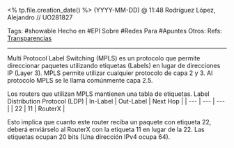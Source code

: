 <% tp.file.creation_date() %> (YYYY-MM-DD) @ 11:48
Rodríguez López, Alejandro // UO281827

Tags:
	#showable
	Hecho en #EPI
	Sobre #Redes
	Para #Apuntes 
	Otros:
	Refs:
	 [Transparencias](https://www.campusvirtual.uniovi.es/pluginfile.php/976302/mod_resource/content/1/IRD_MPLS%202023.pdf)
 
<hr>

Multi Protocol Label Switching (MPLS) es un protocolo que permite direccionar paquetes utilizando etiquetas (Labels) en lugar de direcciones IP (Layer 3).
MPLS permite utilizar cualquier protocolo de capa 2 y 3. Al protocolo MPLS se le llama comúnmente capa 2.5.

Los routers que utilizan MPLS mantienen una tabla de etiquetas. Label Distribution Protocol (LDP)
| In-Label | Out-Label | Next Hop |
| --- | --- | --- |
| 22 | 11 | RouterX |

Esto implica que cuanto este router reciba un paquete con etiqueta 22, deberá enviárselo al RouterX con la etiqueta 11 en lugar de la 22.
Las etiquetas ocupan 20 bits (Una dirección IPv4 ocupa 64).
